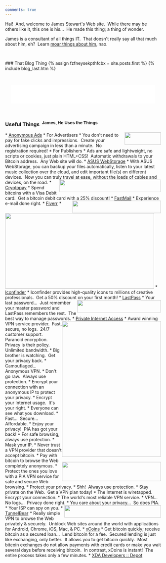 ```yaml
---
comments: true
---
```


<!--sse-->
<!--email_off-->
<div class="h-card" style="display: none;">
  <a class="u-email" href="mailto:james.stewart@forces.army">james.stewart@forces.army</a>
  <a class="u-impp" href="xmpp:james.stewart@forces.army?omemo-sid-319927269=1c7a66ee6b31782aeeda16d3cb1928fb9fa08413475d2dead3e7eec47c6cd551">
    james.stewart@forces.army
  </a>
  <a class="u-key" href="https://keybase.io/stew721/pgp_keys.asc?fingerprint=614fff680e92bae869c878e361bca817affa1f1d">
    614FFF680E92BAE869C878E361BCA817AFFA1F1D
  </a>
  <a class="u-url" href="{{ site.url }}">{{ site.url }}</a>
  <img alt="James Stewart" class="u-logo u-photo" height="960" src="{{ site.uri.assets }}/naked/images/JWDS_960x960.jpg" style="border: 0px;" width="960" />
  <p class="dt-bday">19781107</p>
  <p class="h-adr p-adr">
    PO Box <span class="p-post-office-box">51042</span><br />
    <span class="p-extended-address">Elm PO</span><br />
    <span class="p-locality">Sudbury</span>, <abbr class="p-region" title="Ontario">ON</abbr>&nbsp; <span class="p-postal-code">P3C 1T0</span><br />
    <abbr class="p-country-name" title="Canada">CA</abbr>
  </p>
  <p class="h-geo p-geo">
    <data class="p-longitude" value="46.49">46&deg; 29' 24&quot; N</data>, <data class="p-latitude" value="-81.01">81&deg; 0' 36&quot; W</data>
    (<data class="p-altitude" value="347.5">1,140.1 ft.</data>)
  </p>
  <p class="p-additional-name">William Dean</p>
  <p class="p-family-name">Stewart</p>
  <p class="p-gender-identity">Alpha Male</p>
  <p class="p-given-name">James</p>
  <p class="p-honorific-prefix">Mr.</p>
  <p class="p-name">James Stewart</p>
  <p class="p-sex">M</p>
  <p class="p-tel">+17055621887</p>
</div>
<!--/email_off-->
<!--/sse-->

Hai!&nbsp; And, welcome to James Stewart's Web site.&nbsp; While there may be others like it, this one is his&hellip;&nbsp; He made this thing; a thing of wonder.

James is a consultant of all things IT.&nbsp; That doesn't really say all that much about him, eh?&nbsp; Learn <a href="{{ site.url }}/about" rel="me" title="">moar things about him</a>, nao.

<p>&nbsp;</p>
### That Blog Thing
{% assign fzfneysekpthfcbx = site.posts.first %}
{% include blog_last.htm %}

<p>&nbsp;</p>
<iframe allowtransparency="true" data-aa="453725" height="60" scrolling="no" src="//ad.a-ads.com/453725?size=468x60" style="border: none; display: block; margin-left: auto; margin-right: auto; padding: 0; overflow: hidden;" width="468"></iframe>

<p>&nbsp;</p>
<h3>Useful Things&nbsp; <sup>James, He Uses the Things</sup></h3>
* <img alt="" height="40" src="{{ site.uri.assets }}/naked/images/Anonymous-Ads_117x040.png" style="border: 0px; float: right;" width="117" /><a href="{{ site.uri.shortURL }}/Anonymous-Ads" target="_blank" title="Anonymous Ads">Anonymous Ads</a>
  * For Advertisers
    * You don't need to pay for fake clicks and impressions.&nbsp; Create your advertising campaign in less than a minute.&nbsp; No registration required!
  * For Publishers
    * Ads are safe and lightweight, no scripts or cookies, just plain HTML+CSS!&nbsp; Automatic withdrawals to your Bitcoin address.&nbsp; Any Web site will do.
* <a href="{{ site.uri.shortURL }}/ASUS-WebStorage" target="_blank" title="ASUS WebStorage">ASUS WebStorage</a>
  * With ASUS WebStorage, you can backup your files automatically, listen to your latest music collection over the cloud, and edit important file(s) on different devices.&nbsp; Now you can truly travel at ease, without the loads of cables and devices, on the road.
* <img alt="" height="40" src="{{ site.uri.assets }}/naked/images/Cryptopay_328x040.png" style="border: 0px; float: right;" width="328" /><a href="{{ site.uri.shortURL }}/Cryptopay" target="_blank" title="Cryptopay">Cryptopay</a>
  * Spend bitcoins with a Visa Debit card.&nbsp; Get a bitcoin debit card with a 25% discount!
* <img alt="" height="40" src="{{ site.uri.assets }}/naked/images/FastMail_286x040.png" style="border: 0px; float: right;" width="286" /><a href="{{ site.uri.shortURL }}/FastMail" target="_blank" title="FastMail">FastMail</a>
  * Experience e-mail done right.
* <a href="{{ site.uri.shortURL }}/Fiverr" target="_blank" title="Fiverr">Fiverr</a><img alt="" height="1" src="https://tracking.fiverr.com/aff_i?aff_id=24221&offer_id=1712" style="border: 0px !important; margin: 0px !important; vertical-align: middle;" width="1" />
  * <a href="{{ site.uri.shortURL }}/Fiverr" target="_blank" title="Fiverr"><img alt="" height="244" src="{{ site.uri.assets }}/naked/images/Fiverr_work-less_482x244.png" style="border: 0px;" width="482" /></a>
* <a href="{{ site.uri.shortURL }}/Iconfinder" target="_blank" title="Iconfinder">Iconfinder</a>
  * Iconfinder provides high-quality icons to millions of creative professionals.&nbsp; Get a 50% discount on your first month!
* <img alt="" height="40" src="{{ site.uri.assets }}/naked/images/LastPass_271x040.png" style="border: 0px; float: right;" width="271" /><a href="{{ site.uri.shortURL }}/LastPass" target="_blank" title="LastPass">LastPass</a>
    * Your last password&hellip;&nbsp; Just remember your master password and LastPass remembers the rest.&nbsp; The best way to manage passwords.
* <span style="float: right;"><a href="{{ site.uri.shortURL }}/PIA" target="_blank" title="Private Internet Access"><img alt="" height="438" src="{{ site.uri.assets }}/naked/images/Private-Internet-Access_320x438.png" style="border: 0px; float: right;" width="320" /></a><br />&nbsp;<br /><a href="{{ site.uri.shortURL }}/DNS-Leak-Test" target="_blank" title="DNS Leak Test"><img alt="" height="62" src="{{ site.uri.assets }}/naked/images/dns-leak-test_320x062.png" style="border: 0px; float: right;" width="320" /></a></span><a href="{{ site.uri.shortURL }}/PIA" target="_blank" title="Private Internet Access">Private Internet Access</a>
  * Award winning VPN service provider.&nbsp; Fast, secure, no logs.&nbsp; 24/7 customer support.&nbsp; Paranoid encryption.&nbsp; Privacy is their policy.&nbsp; Unlimited bandwidth.
  * Big brother is watching.&nbsp; Get your privacy back.
  * Camouflaged&hellip;&nbsp; Anonymous VPN.
  * Don't go raw.&nbsp; Always use protection.
  * Encrypt your connection with an anonymous IP to protect your privacy.
  * Encrypt your Internet usage.&nbsp; It's your right.
  * Everyone can see what you download.
  * Fast&hellip;&nbsp; Secure&hellip;&nbsp; Affordable.
  * Enjoy your privacy!&nbsp; PIA has got your back!
  * For safe browsing, always use protection.
  * Mask your IP.
  * Never trust a VPN provider that doesn't accept bitcoin.
  * Pay with bitcoin to browse the Web completely anonymous.
  * Protect the ones you love with a PIA VPN service for safe and secure Web browsing.
  * Protect your privacy.
  * Shh!&nbsp; Always use protection.
  * Stay private on the Web.&nbsp; Get a VPN plan today!
  * The Internet is wiretapped.&nbsp; Encrypt your connection.
  * The world's most reliable VPN service.
  * VPN&hellip;&nbsp; No logs&hellip;&nbsp; Privacy done right.
  * You care about your privacy&hellip;&nbsp; So does PIA.
  * Your ISP can spy on you.
* <a href="{{ site.uri.shortURL }}/TunnelBear/&file_id=6&offer_id=2" target="_blank" title="TunnelBear"><img alt="" height="40" src="{{ site.uri.assets }}/naked/images/TunnelBear_312x040.png" style="border: 0px; float: right;" width="312" /></a><a href="{{ site.uri.shortURL }}/TunnelBear/&file_id=6&offer_id=2" target="_blank" title="TunnelBear">TunnelBear</a><img alt="" height="1" src="https://click.tunnelbear.com/aff_i?aff_id=2760&file_id=6&offer_id=2" style="border: 0px !important; margin: 0px !important; vertical-align: middle;" width="1" />
  * Really simple VPN to browse the Web privately &amp; securely.&nbsp; Unblock Web sites around the world with applications for Android, Chrome, iOS, Mac, &amp; PC.
* <a href="{{ site.uri.shortURL }}/xCoins" target="_blank" title="xCoins">xCoins</a>
  * Get bitcoin quickly; receive bitcoin as a secured loan&hellip;&nbsp; Lend bitcoin for a fee.&nbsp; Secured lending is just like exchanging, only better.&nbsp; It allows you to get bitcoin quickly.&nbsp; Most bitcoin exchanges do not allow payments with credit cards or make you wait several days before receiving bitcoin.&nbsp; In contrast, xCoins is instant!&nbsp; The entire process takes only a few minutes.
* <a href="{{ site.uri.shortURL }}/XDA-Depot" target="_blank" title="XDA Developers :: Depot">XDA Developers :: Depot</a>
